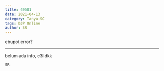 ```yaml
---
title: 49581
date: 2021-04-13
category: Tanya-SC
tags: DJP Online
author: SR
---
```


ebupot error?

---

belum ada info, c3l dkk

`SR`

